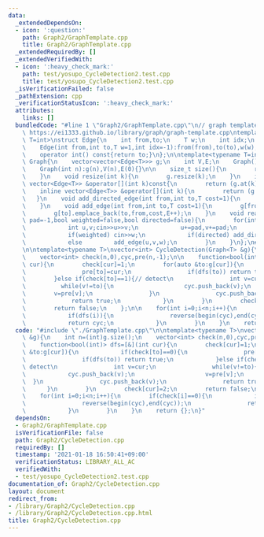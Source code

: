 ```yaml
---
data:
  _extendedDependsOn:
  - icon: ':question:'
    path: Graph2/GraphTemplate.cpp
    title: Graph2/GraphTemplate.cpp
  _extendedRequiredBy: []
  _extendedVerifiedWith:
  - icon: ':heavy_check_mark:'
    path: test/yosupo_CycleDetection2.test.cpp
    title: test/yosupo_CycleDetection2.test.cpp
  _isVerificationFailed: false
  _pathExtension: cpp
  _verificationStatusIcon: ':heavy_check_mark:'
  attributes:
    links: []
  bundledCode: "#line 1 \"Graph2/GraphTemplate.cpp\"\n// graph template\n// ref :\
    \ https://ei1333.github.io/library/graph/graph-template.cpp\ntemplate<typename\
    \ T=int>\nstruct Edge{\n    int from,to;\n    T w;\n    int idx;\n    Edge()=default;\n\
    \    Edge(int from,int to,T w=1,int idx=-1):from(from),to(to),w(w),idx(idx){}\n\
    \    operator int() const{return to;}\n};\n\ntemplate<typename T=int>\nstruct\
    \ Graph{\n    vector<vector<Edge<T>>> g;\n    int V,E;\n    Graph()=default;\n\
    \    Graph(int n):g(n),V(n),E(0){}\n\n    size_t size(){\n        return g.size();\n\
    \    }\n    void resize(int k){\n        g.resize(k);\n    }\n    inline const\
    \ vector<Edge<T>> &operator[](int k)const{\n        return (g.at(k));\n    }\n\
    \    inline vector<Edge<T>> &operator[](int k){\n        return (g.at(k));\n \
    \   }\n    void add_directed_edge(int from,int to,T cost=1){\n        g[from].emplace_back(from,to,cost,E++);\n\
    \    }\n    void add_edge(int from,int to,T cost=1){\n        g[from].emplace_back(from,to,cost,E);\n\
    \        g[to].emplace_back(to,from,cost,E++);\n    }\n    void read(int m,int\
    \ pad=-1,bool weighted=false,bool directed=false){\n        for(int i=0;i<m;i++){\n\
    \            int u,v;cin>>u>>v;\n            u+=pad,v+=pad;\n            T w=T(1);\n\
    \            if(weighted) cin>>w;\n            if(directed) add_directed_edge(u,v,w);\n\
    \            else         add_edge(u,v,w);\n        }\n    }\n};\n#line 2 \"Graph2/CycleDetection.cpp\"\
    \n\ntemplate<typename T>\nvector<int> CycleDetection(Graph<T> &g){\n    int n=(int)g.size();\n\
    \    vector<int> check(n,0),cyc,pre(n,-1);\n\n    function<bool(int)> dfs=[&](int\
    \ cur){\n        check[cur]=1;\n        for(auto &to:g[cur]){\n            if(check[to]==0){\n\
    \                pre[to]=cur;\n                if(dfs(to)) return true;\n    \
    \        }else if(check[to]==1){// detect\n                int v=cur;\n      \
    \          while(v!=to){\n                    cyc.push_back(v);\n            \
    \        v=pre[v];\n                }\n                cyc.push_back(v);\n   \
    \             return true;\n            }\n        }\n        check[cur]=2;\n\
    \        return false;\n    };\n\n    for(int i=0;i<n;i++){\n        if(check[i]==0){\n\
    \            if(dfs(i)){\n                reverse(begin(cyc),end(cyc));\n    \
    \            return cyc;\n            }\n        }\n    }\n    return {};\n}\n"
  code: "#include \"./GraphTemplate.cpp\"\n\ntemplate<typename T>\nvector<int> CycleDetection(Graph<T>\
    \ &g){\n    int n=(int)g.size();\n    vector<int> check(n,0),cyc,pre(n,-1);\n\n\
    \    function<bool(int)> dfs=[&](int cur){\n        check[cur]=1;\n        for(auto\
    \ &to:g[cur]){\n            if(check[to]==0){\n                pre[to]=cur;\n\
    \                if(dfs(to)) return true;\n            }else if(check[to]==1){//\
    \ detect\n                int v=cur;\n                while(v!=to){\n        \
    \            cyc.push_back(v);\n                    v=pre[v];\n              \
    \  }\n                cyc.push_back(v);\n                return true;\n      \
    \      }\n        }\n        check[cur]=2;\n        return false;\n    };\n\n\
    \    for(int i=0;i<n;i++){\n        if(check[i]==0){\n            if(dfs(i)){\n\
    \                reverse(begin(cyc),end(cyc));\n                return cyc;\n\
    \            }\n        }\n    }\n    return {};\n}"
  dependsOn:
  - Graph2/GraphTemplate.cpp
  isVerificationFile: false
  path: Graph2/CycleDetection.cpp
  requiredBy: []
  timestamp: '2021-01-18 16:50:41+09:00'
  verificationStatus: LIBRARY_ALL_AC
  verifiedWith:
  - test/yosupo_CycleDetection2.test.cpp
documentation_of: Graph2/CycleDetection.cpp
layout: document
redirect_from:
- /library/Graph2/CycleDetection.cpp
- /library/Graph2/CycleDetection.cpp.html
title: Graph2/CycleDetection.cpp
---
```

